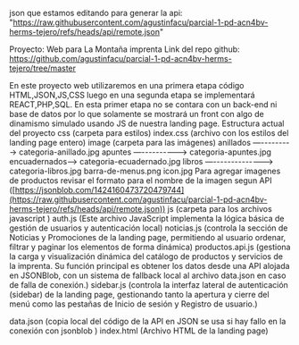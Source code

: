 json que estamos editando para generar la api:
"https://raw.githubusercontent.com/agustinfacu/parcial-1-pd-acn4bv-herms-tejero/refs/heads/api/remote.json"

Proyecto: Web para La Montaña imprenta
Link del repo github: https://github.com/agustinfacu/parcial-1-pd-acn4bv-herms-tejero/tree/master

En este proyecto web utilizaremos en una primera etapa código HTML,JSON,JS,CSS luego en una segunda etapa se implementará REACT,PHP,SQL.
En esta primer etapa no se contara con un back-end ni base de datos por lo que solamente se mostrará un front con algo de dinamismo simulado usando JS de nuestra landing page.
Estructura actual del proyecto
css (carpeta para estilos)
    index.css (archivo con los estilos del landing page entero)
image (carpeta para las imágenes)
    anillados —--------->	categoria-anillado.jpg
    apuntes —----------> categoria-apuntes.jpg
    encuadernados—-> categoria-ecuadernado.jpg
    libros —--------------> categoria-libros.jpg
barra-de-menus.png
icon.jpg
Para agregar imagenes de productos revisar el formato para el nombre de la imagen segun API ([https://jsonblob.com/1424160473720479744](https://raw.githubusercontent.com/agustinfacu/parcial-1-pd-acn4bv-herms-tejero/refs/heads/api/remote.json))
js (carpeta para los archivos javascript )
    auth.js (Este archivo JavaScript implementa la lógica básica de gestión de usuarios y autenticación local)
    noticias.js (controla la sección de Noticias y Promociones de la landing page, permitiendo al usuario ordenar, filtrar y paginar los elementos de forma dinámica)
    productos.api.js (gestiona la carga y visualización dinámica del catálogo de productos y servicios de la imprenta. Su función principal es obtener los datos desde una API alojada en JSONBlob, con un sistema de fallback local al archivo data.json en caso de falla de conexión.)
    sidebar.js (controla la interfaz lateral de autenticación (sidebar) de la landing page, gestionando tanto la apertura y cierre del menú como las pestañas de Inicio de sesión y Registro de usuario.)

data.json (copia local del código de la API en JSON se usa si hay fallo en la conexión con jsonblob )
index.html (Archivo HTML de la landing page)



